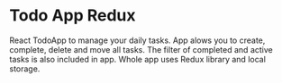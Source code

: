# Todo App Redux
React TodoApp to manage your daily tasks. App alows you to create, complete, delete and move all tasks. The filter of completed and active tasks is also included in app. Whole app uses Redux library and local storage.